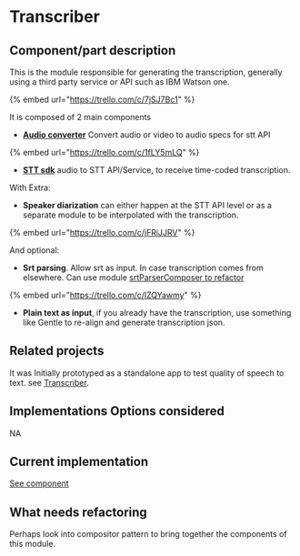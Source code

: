# Transcriber

## Component/part description

This is the module responsible for generating the transcription, generally using a third party service or API such as IBM Watson one.

{% embed url="https://trello.com/c/7jSJ7Bc1" %}

It is composed of 2 main components

* [**Audio converter**](audio-to-video.md) Convert audio or video to audio specs for stt API

{% embed url="https://trello.com/c/1fLY5mLQ" %}

* [**STT sdk**](stt-api/) audio to STT API/Service, to receive time-coded transcription.

With Extra:

* **Speaker diarization** can either happen at the STT API level or as a separate module to be interpolated with the transcription.

{% embed url="https://trello.com/c/jFRiJJRV" %}

And optional:

* **Srt parsing**. Allow srt as input. In case transcription comes from elsewhere. Can use module [srtParserComposer to refactor](https://github.com/pietrop/srtParserComposer)

{% embed url="https://trello.com/c/lZQYawmy" %}

* **Plain text as input**, if you already have the transcription, use something like Gentle to re-align and generate transcription json.

## Related projects

It was Initially prototyped as a standalone app to test quality of speech to text. see [Transcriber](https://github.com/pietrop/Transcriber).

## Implementations Options considered

NA

## Current implementation

[See component](https://github.com/OpenNewsLabs/autoEdit_2/tree/master/lib/interactive_transcription_generator/transcriber)

## What needs refactoring

Perhaps look into compositor pattern to bring together the components of this module.

